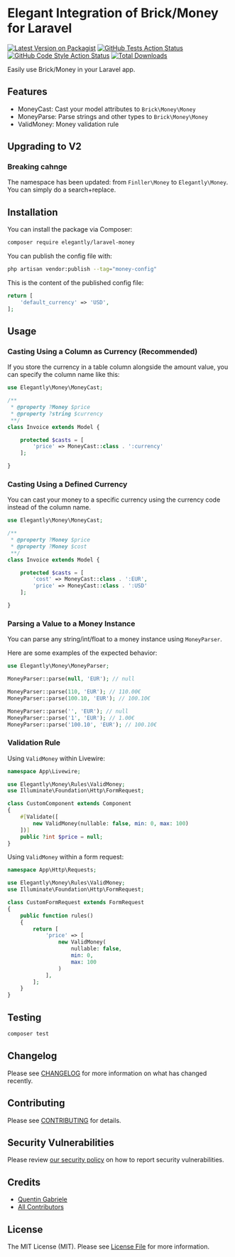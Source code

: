 # Elegant Integration of Brick/Money for Laravel

[![Latest Version on Packagist](https://img.shields.io/packagist/v/elegantly/laravel-money.svg?style=flat-square)](https://packagist.org/packages/elegantly/laravel-money)
[![GitHub Tests Action Status](https://img.shields.io/github/actions/workflow/status/ElegantEngineeringTech/laravel-money/run-tests.yml?branch=main&label=tests&style=flat-square)](https://github.com/ElegantEngineeringTech/laravel-money/actions?query=workflow%3Arun-tests+branch%3Amain)
[![GitHub Code Style Action Status](https://img.shields.io/github/actions/workflow/status/ElegantEngineeringTech/laravel-money/fix-php-code-style-issues.yml?branch=main&label=code%20style&style=flat-square)](https://github.com/ElegantEngineeringTech/laravel-money/actions?query=workflow%3A"Fix+PHP+code+style+issues"+branch%3Amain)
[![Total Downloads](https://img.shields.io/packagist/dt/elegantly/laravel-money.svg?style=flat-square)](https://packagist.org/packages/elegantly/laravel-money)

Easily use Brick/Money in your Laravel app.

## Features

-   MoneyCast: Cast your model attributes to `Brick\Money\Money`
-   MoneyParse: Parse strings and other types to `Brick\Money\Money`
-   ValidMoney: Money validation rule

## Upgrading to V2

### Breaking cahnge

The namespace has been updated: from `Finller\Money` to `Elegantly\Money`.
You can simply do a search+replace.

## Installation

You can install the package via Composer:

```bash
composer require elegantly/laravel-money
```

You can publish the config file with:

```bash
php artisan vendor:publish --tag="money-config"
```

This is the content of the published config file:

```php
return [
    'default_currency' => 'USD',
];
```

## Usage

### Casting Using a Column as Currency (Recommended)

If you store the currency in a table column alongside the amount value, you can specify the column name like this:

```php
use Elegantly\Money\MoneyCast;

/**
 * @property ?Money $price
 * @property ?string $currency
 **/
class Invoice extends Model {

    protected $casts = [
        'price' => MoneyCast::class . ':currency'
    ];

}
```

### Casting Using a Defined Currency

You can cast your money to a specific currency using the currency code instead of the column name.

```php
use Elegantly\Money\MoneyCast;

/**
 * @property ?Money $price
 * @property ?Money $cost
 **/
class Invoice extends Model {

    protected $casts = [
        'cost' => MoneyCast::class . ':EUR',
        'price' => MoneyCast::class . ':USD'
    ];

}
```

### Parsing a Value to a Money Instance

You can parse any string/int/float to a money instance using `MoneyParser`.

Here are some examples of the expected behavior:

```php
use Elegantly\Money\MoneyParser;

MoneyParser::parse(null, 'EUR'); // null

MoneyParser::parse(110, 'EUR'); // 110.00€
MoneyParser::parse(100.10, 'EUR'); // 100.10€

MoneyParser::parse('', 'EUR'); // null
MoneyParser::parse('1', 'EUR'); // 1.00€
MoneyParser::parse('100.10', 'EUR'); // 100.10€
```

### Validation Rule

Using `ValidMoney` within Livewire:

```php
namespace App\Livewire;

use Elegantly\Money\Rules\ValidMoney;
use Illuminate\Foundation\Http\FormRequest;

class CustomComponent extends Component
{
    #[Validate([
        new ValidMoney(nullable: false, min: 0, max: 100)
    ])]
    public ?int $price = null;
}
```

Using `ValidMoney` within a form request:

```php
namespace App\Http\Requests;

use Elegantly\Money\Rules\ValidMoney;
use Illuminate\Foundation\Http\FormRequest;

class CustomFormRequest extends FormRequest
{
    public function rules()
    {
        return [
            'price' => [
                new ValidMoney(
                    nullable: false,
                    min: 0,
                    max: 100
                )
            ],
        ];
    }
}
```

## Testing

```bash
composer test
```

## Changelog

Please see [CHANGELOG](CHANGELOG.md) for more information on what has changed recently.

## Contributing

Please see [CONTRIBUTING](CONTRIBUTING.md) for details.

## Security Vulnerabilities

Please review [our security policy](../../security/policy) on how to report security vulnerabilities.

## Credits

-   [Quentin Gabriele](https://github.com/QuentinGab)
-   [All Contributors](../../contributors)

## License

The MIT License (MIT). Please see [License File](LICENSE.md) for more information.

